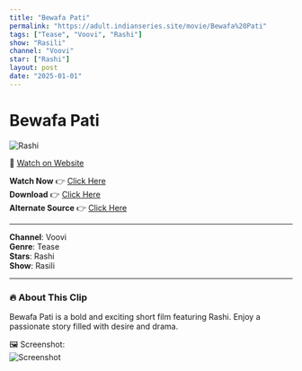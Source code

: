 ```yaml
---
title: "Bewafa Pati"
permalink: "https://adult.indianseries.site/movie/Bewafa%20Pati"
tags: ["Tease", "Voovi", "Rashi"]
show: "Rasili"
channel: "Voovi"
star: ["Rashi"]
layout: post
date: "2025-01-01"
---
```


# Bewafa Pati

![Rashi](https://shorts.desisins.com/wp-content/uploads/2024/10/Voovi-Rasili-Rashi-DesiSins.com_.jpg)

🔗 [Watch on Website](https://adult.indianseries.site/movie/Bewafa%20Pati)

**Watch Now** 👉 [Click Here](https://adult.indianseries.site/movie/Bewafa%20Pati)  
**Download** 👉 [Click Here](https://adult.indianseries.site/movie/Bewafa%20Pati)  
**Alternate Source** 👉 [Click Here](https://adult.indianseries.site/movie/Bewafa%20Pati)

---

**Channel**: Voovi  
**Genre**: Tease  
**Stars**: Rashi  
**Show**: Rasili

---

### 🔥 About This Clip

Bewafa Pati is a bold and exciting short film featuring Rashi. Enjoy a passionate story filled with desire and drama.
 
🖼️ Screenshot:  
![Screenshot](https://shorts.desisins.com/wp-content/uploads/2024/10/Voovi-Rasili-Rashi-DesiSins.com_.jpg)
